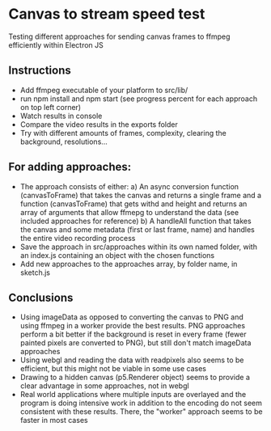 # Canvas to stream speed test

Testing different approaches for sending canvas frames to ffmpeg efficiently within Electron JS

## Instructions

- Add ffmpeg executable of your platform to src/lib/
- run npm install and npm start (see progress percent for each approach on top left corner)
- Watch results in console
- Compare the video results in the exports folder
- Try with different amounts of frames, complexity, clearing the background, resolutions...

## For adding approaches:

- The approach consists of either:
  a) An async conversion function (canvasToFrame) that takes the canvas and returns a single frame and a function (canvasToFrame) that gets withd and height and returns an array of arguments that allow ffmepg to understand the data (see included approaches for reference)
  b) A handleAll function that takes the canvas and some metadata (first or last frame, name) and handles the entire video recording process
- Save the approach in src/approaches within its own named folder, with an index.js containing an object with the chosen functions
- Add new approaches to the approaches array, by folder name, in sketch.js

## Conclusions

- Using imageData as opposed to converting the canvas to PNG and using ffmpeg in a worker provide the best results. PNG approaches perform a bit better if the background is reset in every frame (fewer painted pixels are converted to PNG), but still don't match imageData approaches
- Using webgl and reading the data with readpixels also seems to be efficient, but this might not be viable in some use cases
- Drawing to a hidden canvas (p5.Renderer object) seems to provide a clear advantage in some approaches, not in webgl
- Real world applications where multiple inputs are overlayed and the program is doing intensive work in addition to the encoding do not seem consistent with these results. There, the "worker" approach seems to be faster in most cases

